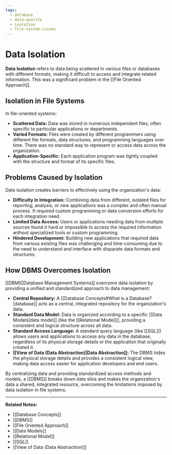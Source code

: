 ```yaml
---
tags:
  - database
  - data-quality
  - isolation
  - file-system-issues
---
```


# Data Isolation

**Data Isolation** refers to data being scattered in various files or databases with different formats, making it difficult to access and integrate related information. This was a significant problem in the [[File Oriented Approach]].

## Isolation in File Systems

In file-oriented systems:

* **Scattered Data:** Data was stored in numerous independent files, often specific to particular applications or departments.
* **Varied Formats:** Files were created by different programmers using different file formats, data structures, and programming languages over time. There was no standard way to represent or access data across the organization.
* **Application-Specific:** Each application program was tightly coupled with the structure and format of its specific files.

## Problems Caused by Isolation

Data isolation creates barriers to effectively using the organization's data:

* **Difficulty in Integration:** Combining data from different, isolated files for reporting, analysis, or new applications was a complex and often manual process. It required custom programming or data conversion efforts for each integration need.
* **Limited Data Access:** Users or applications needing data from multiple sources found it hard or impossible to access the required information without specialized tools or custom programming.
* **Hindered Development:** Building new applications that required data from various existing files was challenging and time-consuming due to the need to understand and interface with disparate data formats and structures.

## How DBMS Overcomes Isolation

[[DBMS|Database Management Systems]] overcome data isolation by providing a unified and standardized approach to data management:

* **Central Repository:** A [[Database Concepts#What is a Database?|database]] acts as a central, integrated repository for the organization's data.
* **Standard Data Model:** Data is organized according to a specific [[Data Models|data model]] (like the [[Relational Model]]), providing a consistent and logical structure across all data.
* **Standard Access Language:** A standard query language (like [[SQL]]) allows users and applications to access any data in the database, regardless of its physical storage details or the application that originally created it.
* **[[View of Data (Data Abstraction)|Data Abstraction]]:** The DBMS hides the physical storage details and provides a consistent logical view, making data access easier for application developers and end users.

By centralizing data and providing standardized access methods and models, a [[DBMS]] breaks down data silos and makes the organization's data a shared, integrated resource, overcoming the limitations imposed by data isolation in file systems.

---
**Related Notes:**
* [[Database Concepts]]
* [[DBMS]]
* [[File Oriented Approach]]
* [[Data Models]]
* [[Relational Model]]
* [[SQL]]
* [[View of Data (Data Abstraction)]]